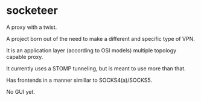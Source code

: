 socketeer
=========

A proxy with a twist.

A project born out of the need to make a different and specific type of VPN.

It is an application layer (according to OSI models) multiple topology capable proxy. 

It currently uses a STOMP tunneling, but is meant to use more than that.

Has frontends in a manner simillar to SOCKS4(a)/SOCKS5.

No GUI yet.
